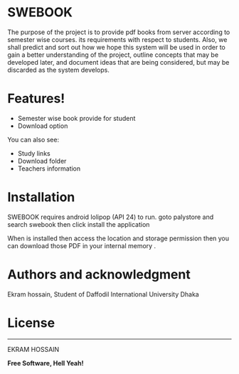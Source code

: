 # SWEBOOK

The purpose of the project is to provide pdf books from server according to semester wise courses. its requirements with respect to students. Also, we shall predict and sort out how we hope this system will be used in order to gain a better understanding of the project, outline concepts that may be developed later, and document ideas that are being considered, but may be discarded as the system develops.

 

#  Features!

  - Semester wise book provide for student
  - Download option 


You can also see:
  - Study links
  - Download folder
  - Teachers information







# Installation

SWEBOOK requires android lolipop (API 24) to run.
goto palystore and search swebook then click install the application 

When is installed then access the location and storage permission then you can download those PDF in your internal memory .

# Authors and acknowledgment
Ekram hossain, Student of Daffodil International University Dhaka








# License
----

EKRAM HOSSAIN


**Free Software, Hell Yeah!**



